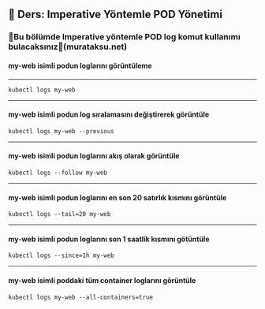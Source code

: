 ## 🧑 Ders: Imperative Yöntemle POD Yönetimi

### 📗Bu bölümde Imperative yöntemle POD log komut kullanımı bulacaksınız📗(murataksu.net)

#### my-web isimli podun loglarını görüntüleme
***
```
kubectl logs my-web
```
***
#### my-web isimli podun log sıralamasını değiştirerek görüntüle
```
kubectl logs my-web --previous
```
***
#### my-web isimli podun loglarını akış olarak görüntüle
```
kubectl logs --follow my-web
```
***
#### my-web isimli podun loglarını en son 20 satırlık kısmını görüntüle
```
kubectl logs --tail=20 my-web
```
***
#### my-web isimli podun loglarını son 1 saatlik kısmını götüntüle
```
kubectl logs --since=1h my-web
```
***
#### my-web isimli poddaki tüm container loglarını görüntüle
```
kubectl logs my-web --all-containers=true
```
